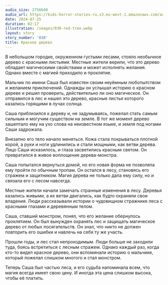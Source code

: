 ```yaml
---
audio_size: 2756640
audio_url: https://kids-horror-stories-ru.s3.eu-west-1.amazonaws.com/audio/030-red-tree.mp3
date: 2024-07-25
duration: 02:17
illustration: /images/030-red-tree.webp
layout: story
story_number: '030'
title: Красное дерево
---
```


В небольшом городке, окруженном густыми лесами, стояло необычное дерево с красными листьями. Местные жители верили, что это дерево обладает магическими свойствами и может исполнять желания. Однако вместе с магией приходило и проклятие.

Мальчик по имени Саша был известен своим неуёмным любопытством и желанием приключений. Однажды он услышал историю о красном дереве и решил проверить, действительно ли оно магическое. Он отправился в лес и нашел это дерево, красные листья которого казались горящими в лучах солнца.

Саша приблизился к дереву и, не задумываясь, пожелал стать самым сильным и могучим существом на земле. В тот же момент дерево зашептало ему на ухо слова на неизвестном языке, и земля под ногами Саши задрожала.

Внезапно его тело начало меняться. Кожа стала покрываться плотной корой, а руки и ноги удлинились и стали мощными, как ветви дерева. Лицо Саши исказилось, и глаза засветились красным светом. Он превратился в живое воплощение дерева-монстра.

Саша попытался вернуться домой, но его новая форма не позволяла ему пройти по обычным тропам. Он остался в лесу, становясь его стражем и защитником. Магия дерева не только дала ему силу, но и связала его с лесом навсегда.

Местные жители начали замечать странные изменения в лесу. Деревья казались живыми, а их ветви двигались, как будто охраняли свои владения. Люди рассказывали истории о чудовищном стражнике леса с красными глазами и деревянным телом.

Саша, ставший монстром, понял, что его желание обернулось проклятием. Он был вынужден охранять лес и защищать магическое дерево от любых посягательств. Он знал, что никто не должен повторить его ошибки и навлечь на себя ту же участь.

Прошли годы, и лес стал непроходимым. Люди больше не заходили туда, боясь встретиться с лесным стражем. Однако каждый раз, когда кто-то видел красное дерево, они вспоминали историю о мальчике, который пожелал слишком многого и стал монстром.

Теперь Саша был частью леса, и его судьба напоминала всем, что магия всегда имеет свою цену. И иногда эта цена слишком высока, чтобы её платить.
